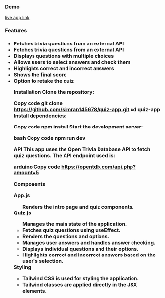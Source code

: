 <h3>Demo</h3>

<a href="https://quizzical-quiz-trivia.netlify.app/">live app link</a>

<h3>Features<h3>
<ul>
<li>Fetches trivia questions from an external API</li>
<li>Fetches trivia questions from an external API</li>
<li>Displays questions with multiple choices</li>
<li>Allows users to select answers and check them</li>
<li>Highlights correct and incorrect answers</li>
<li>Shows the final score</li>
<li>Option to retake the quiz</li>

Installation
Clone the repository:

Copy code
git clone https://github.com/simran145678/quiz-app.git
cd quiz-app
Install dependencies:

Copy code
npm install
Start the development server:

bash
Copy code
npm run dev

API
This app uses the Open Trivia Database API to fetch quiz questions. The API endpoint used is:

arduino
Copy code
https://opentdb.com/api.php?amount=5

<p>Components</p>
App.js
<ul>
<li?>Renders the intro page and quiz components.</li>
</ul>
Quiz.js
<ul>
<li?>Manages the main state of the application.</li>
<li>Fetches quiz questions using useEffect.</li>
<li>Renders the questions and options.</li>
<li>Manages user answers and handles answer checking.</li>
<li>Displays individual questions and their options.</li>
<li>Highlights correct and incorrect answers based on the user's selection.</li>
</ul>
Styling
<ul>
<li>Tailwind CSS is used for styling the application.</li>
<li>Tailwind classes are applied directly in the JSX elements.</li>
</ul>
